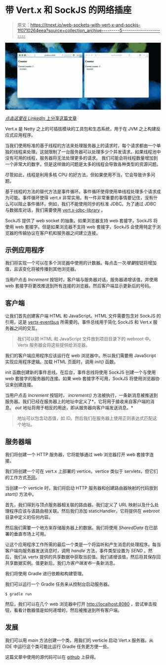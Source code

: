 # 带 Vert.x 和 SockJS 的网络插座

> 原文：<https://itnext.io/web-sockets-with-vert-x-and-sockjs-1f0710264eea?source=collection_archive---------5----------------------->

![](img/50909f032df2f209368a4d130833c20f.png)

[*点击这里在 LinkedIn* 上分享这篇文章](https://www.linkedin.com/cws/share?url=https%3A%2F%2Fitnext.io%2Fweb-sockets-with-vert-x-and-sockjs-1f0710264eea)

Vert.x 是 Netty 之上的可插拔模块的工具包和生态系统，用于在 JVM 之上构建反应式应用程序。

当我们使用标准的基于线程的方法来处理服务器上的请求时，每个请求都由一个单独的线程来处理。这就限制了一台服务器可以处理多少个并发请求。如果线程池中没有可用的线程，服务器将无法处理更多的请求。
我们可能会将线程数量增加到一个非常大的数字。但是这样做的问题是太多的线程会导致各种类型的资源问题。

尽管如此，线程是利用多核 CPU 的好方法，但如果使用不当，它会导致许多问题。

基于线程的方法的替代方法是事件循环。事件循环使得使用单线程处理多个请求成为可能。事件循环使得 vert.x 非常实用。有一件非常重要的事情要记住，没有什么可以阻止事件循环。例如，我们不能使用同步的标准 JDBC。为了通过 JDBC 与数据库对话，我们需要使用 [vert.x-jdbc-library](http://vertx.io/docs/vertx-jdbc-client/java/) 。

SockJS 提供了 web socket 的抽象。如果浏览器支持 web 套接字，SockJS 将使用 web 套接字。但是如果浏览器不支持 web 套接字，SockJS 会使用特定于浏览器的传输协议在客户机和服务器之间建立连接。

## 示例应用程序

我们将实现一个可以在多个浏览器中使用的计数器。每点击一次*增量*按钮将增加值，且该变化将被传播到其他浏览器。

当用户点击 *Increment* 按钮时，客户端与服务器对话，服务器递增该值，并使用 web 套接字将更改推送到所有连接的浏览器。然后客户端显示更新后的号码。

## 客户端

让我们首先创建客户端 HTML 和 JavaScript。HTML 文件需要包含对 SockJS 的引用，这是 [vertx-eventbus](https://github.com/ondrej-kvasnovsky/vertx-sockjs-counter/blob/master/webroot/js/vertx-eventbus.js) 所需要的。事件总线用于简化 SockJS 和 Vert.x 服务器之间的交互。

> 我们可以把 HTML 和 JavaScript 文件放到项目目录下的 webroot 中。Vertx 服务器会将这些提供给浏览器。

我们的客户端应用程序应该运行在 web 浏览器中。所以我们需要用 JavaScript 实现应用程序逻辑。加载 HTML 页面时，调用 *init()* 函数。

init 函数创建新的事件总线。在后台，事件总线将使用 SockJS 创建一个与使用 web 套接字的服务器的连接。如果 web 套接字不可用，SockJS 将使用浏览器协议来创建连接。

当用户点击 *Increment* 按钮时， *increment()* 方法被执行，一条新消息被推送到服务器。我们已经在服务器上的地址中定义了*，它将用于接收来自客户端的消息。 *out* 地址将用于相反的用途，即从服务器向客户端发送消息。*

> 地址可以包含动态值，如 ID。然后我们在服务器上使用正则表达式匹配这个地址。

## 服务器端

我们将创建一个 HTTP 服务器，它将能够通过 web 浏览器打开 web 套接字连接。

我们将创建一个可在 vert.x 上部署的 vertice。vertice 类似于 servlets，但它们的工作方式[不同](http://tutorials.jenkov.com/vert.x/verticles.html)。

当创建一个 verticle 时，我们将启动 HTTP 服务器和创建路由器映射的代码放到 *start()* 方法中。

首先，我们得到与顶点服务器相关联的路由器。我们定义了 URL 映射以及什么处理程序应该与该路由相关联。然后我们添加 staticHandler，它将提供在 *webroot* 目录中定义的任何内容。

然后我们需要一个地方来存储服务器上的数据。我们将使用 *SharedData* 在已部署的垂直市场上可用。

让这个应用程序工作所需的最后一个类是一个将监听和产生消息的处理程序。每当客户端向服务器发送消息时，调用 *handle* 方法，事件类型设置为 *SEND* 。然后，我们从 vertx 提供的共享数据中获取当前值。我们递增该值，然后将其保存回共享数据实例。值更新后，我们*为客户端发布*一条新消息。

我们将使用 Gradle 进行依赖和构建管理。

我们可以运行一个 Gradle 任务来从控制台启动服务器。

```
$ gradle run
```

然后，我们可以在几个 web 浏览器中打开 [http://localhost:8080](http://localhost:8080/) ，尝试单击按钮，看看计数器值是如何递增的，然后被推送到所有客户端。

## 发展

我们可以用 *main* 方法创建一个类，用我们的 verticle 启动 Vert.x 服务器。从 IDE 中运行这个类可能比运行 Gradle 任务更方便一些。

这篇文章中使用的源代码可以在 [github](https://github.com/ondrej-kvasnovsky/vertx-sockjs-counter) 上获得。